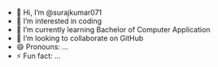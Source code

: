 - 👋 Hi, I’m @surajkumar071
- 👀 I’m interested in coding
- 🌱 I’m currently learning Bachelor of Computer Application
- 💞️ I’m looking to collaborate on GitHub
- 😄 Pronouns: ...
- ⚡ Fun fact: ...

<!---
surajkumar071/surajkumar071 is a ✨ special ✨ repository because its `README.md` (this file) appears on your GitHub profile.
You can click the Preview link to take a look at your changes.
--->
